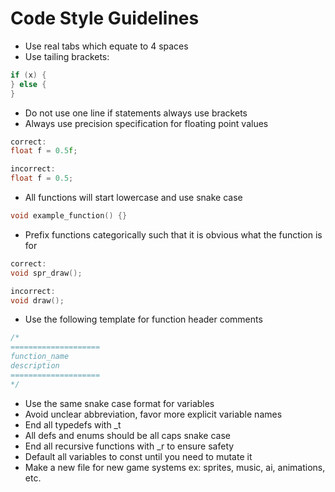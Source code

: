 # Code Style Guidelines

- Use real tabs which equate to 4 spaces
- Use tailing brackets:
```C
if (x) {
} else {
}
```
- Do not use one line if statements always use brackets
- Always use precision specification for floating point values
```C
correct:
float f = 0.5f;

incorrect:
float f = 0.5;
```
- All functions will start lowercase and use snake case
```C
void example_function() {}
```
- Prefix functions categorically such that it is obvious what the function is for
```C
correct:
void spr_draw();

incorrect:
void draw();
```
- Use the following template for function header comments
```C
/*
====================
function_name
description
====================
*/
```
- Use the same snake case format for variables
- Avoid unclear abbreviation, favor more explicit variable names
- End all typedefs with _t
- All defs and enums should be all caps snake case
- End all recursive functions with _r to ensure safety
- Default all variables to const until you need to mutate it
- Make a new file for new game systems ex: sprites, music, ai, animations, etc.
